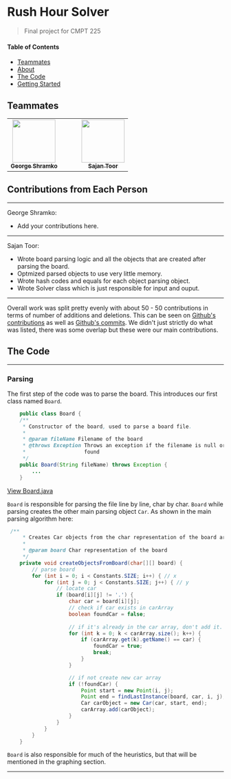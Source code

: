 # Rush Hour Solver
> Final project for CMPT 225

#### Table of Contents
 * [Teammates](#Teammates)
 * [About](#About)
 * [The Code](#The-Code)
 * [Getting Started](#Getting-Started)

## Teammates

<table>
    <td align="center" >
        <div style="margin-right: 20px;">
        <a href="https://github.com/ShayGeko" ><img src="https://avatars.githubusercontent.com/u/25514702?v=4" width="100px;" alt=""/><br /><sub><b> George Shramko </b></sub></a><br/>
        </div>
        </td>
    <td align="center">
        <div style="margin-left: 20px;">
        <a href="https://github.com/Sajantoor"><img src="https://avatars.githubusercontent.com/u/25991050?v=4" width="100px;" alt=""/><br /><sub><b> Sajan Toor </b></sub></a><br/>
        </div>
    </td>
</table>

## Contributions from Each Person
___
George Shramko:

* Add your contributions here. 
___

Sajan Toor:

* Wrote board parsing logic and all the objects that are created after parsing the board. 
* Optmized parsed objects to use very little memory.
* Wrote hash codes and equals for each object parsing object.
* Wrote Solver class which is just responsible for input and ouput. 
___
Overall work was split pretty evenly with about 50 - 50 contributions in terms of number of additions and deletions. This can be seen on [Github's contributions](https://github.com/Sajantoor/Rush-Hour-Solver/graphs/contributors) as well as [Github's commits](https://github.com/Sajantoor/Rush-Hour-Solver/commits/main). We didn't just strictly do what was listed, there was some overlap but these were our main contributions.

## The Code 
___
### Parsing

The first step of the code was to parse the board. This introduces our first class named `Board`. 

```java 
    public class Board {
    /**
     * Constructor of the board, used to parse a board file.
     * 
     * @param fileName Filename of the board
     * @throws Exception Throws an exception if the filename is null or file is not
     *                   found
     */
    public Board(String fileName) throws Exception {
        ...
    }
```
[View Board.java](../blob/main/src/ParseFile/Board.java)

`Board` is responsible for parsing the file line by line, char by char. `Board` while parsing creates the other main parsing object `Car`. As shown in the main parsing algorithm here: 

```java
 /**
     * Creates Car objects from the char representation of the board array
     * 
     * @param board Char representation of the board
     */
    private void createObjectsFromBoard(char[][] board) {
        // parse board
        for (int i = 0; i < Constants.SIZE; i++) { // x
            for (int j = 0; j < Constants.SIZE; j++) { // y
                // locate car
                if (board[i][j] != '.') {
                    char car = board[i][j];
                    // check if car exists in carArray
                    boolean foundCar = false;
                    
                    // if it's already in the car array, don't add it.
                    for (int k = 0; k < carArray.size(); k++) {
                        if (carArray.get(k).getName() == car) {
                            foundCar = true;
                            break;
                        }
                    }

                    // if not create new car array
                    if (!foundCar) {
                        Point start = new Point(i, j);
                        Point end = findLastInstance(board, car, i, j);
                        Car carObject = new Car(car, start, end);
                        carArray.add(carObject);
                    }
                }
            }
        }
    }
```


`Board` is also responsible for much of the heuristics, but that will be mentioned in the graphing section. 
___
